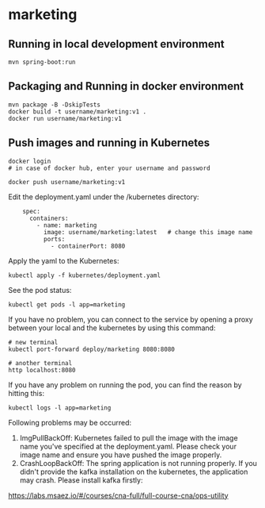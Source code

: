 # marketing

## Running in local development environment

```
mvn spring-boot:run
```

## Packaging and Running in docker environment

```
mvn package -B -DskipTests
docker build -t username/marketing:v1 .
docker run username/marketing:v1
```

## Push images and running in Kubernetes

```
docker login 
# in case of docker hub, enter your username and password

docker push username/marketing:v1
```

Edit the deployment.yaml under the /kubernetes directory:
```
    spec:
      containers:
        - name: marketing
          image: username/marketing:latest   # change this image name
          ports:
            - containerPort: 8080

```

Apply the yaml to the Kubernetes:
```
kubectl apply -f kubernetes/deployment.yaml
```

See the pod status:
```
kubectl get pods -l app=marketing
```

If you have no problem, you can connect to the service by opening a proxy between your local and the kubernetes by using this command:
```
# new terminal
kubectl port-forward deploy/marketing 8080:8080

# another terminal
http localhost:8080
```

If you have any problem on running the pod, you can find the reason by hitting this:
```
kubectl logs -l app=marketing
```

Following problems may be occurred:

1. ImgPullBackOff:  Kubernetes failed to pull the image with the image name you've specified at the deployment.yaml. Please check your image name and ensure you have pushed the image properly.
1. CrashLoopBackOff: The spring application is not running properly. If you didn't provide the kafka installation on the kubernetes, the application may crash. Please install kafka firstly:

https://labs.msaez.io/#/courses/cna-full/full-course-cna/ops-utility

